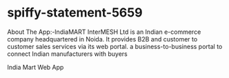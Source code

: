 # spiffy-statement-5659

About The App:-IndiaMART InterMESH Ltd is an Indian e-commerce company headquartered in Noida. It provides B2B and customer to customer sales      services via its web portal. a business-to-business portal to connect Indian manufacturers with buyers

India Mart Web App
